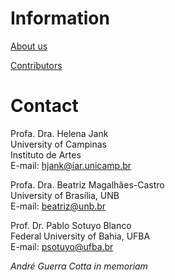 # Information

[About us](/working-groups/brazil/home.html)

[Contributors](/working-groups/brazil/contributors.html)

# Contact

Profa. Dra. Helena Jank  
University of Campinas  
Instituto de Artes  
E-mail: [hjank@iar.unicamp.br](mailto:hjank@iar.unicamp.br)

Profa. Dra. Beatriz Magalhães-Castro  
University of Brasília, UNB  
E-mail: [beatriz@unb.br](mailto:beatriz@unb.br)

Prof. Dr. Pablo Sotuyo Blanco  
Federal University of Bahia, UFBA  
E-mail: [psotuyo@ufba.br](mailto:psotuyo@ufba.br)  

_André Guerra Cotta in memoriam_
